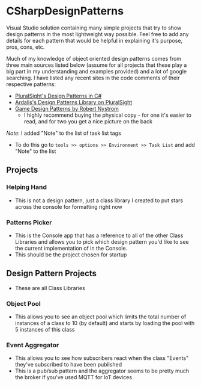 # CSharpDesignPatterns
Visual Studio solution containing many simple projects that try to show design patterns in the most lightweight way possible. Feel free to add any details for each pattern that would be helpful in explaining it's purpose, pros, cons, etc.

Much of my knowledge of object oriented design patterns comes from three main sources listed below (assume for all projects that these play a big part in my understanding and examples provided) and a lot of google searching. I have listed any recent sites in the code comments of their respective patterns:
- [PluralSight's Design Patterns in C#](https://app.pluralsight.com/paths/skills/design-patterns-in-c)
- [Ardalis's Design Patterns Library on PluralSight](https://app.pluralsight.com/library/courses/patterns-library/table-of-contents)
- [Game Design Patterns by Robert Nystrom](http://gameprogrammingpatterns.com/ "Really entertaining and educational read")
  - I highly recommend buying the physical copy - for one it's easier to read, and for two you get a nice picture on the back

*Note*: I added "Note" to the list of task list tags
  - To do this go to `tools >> options >> Environment >> Task List` and add "Note" to the list

## Projects
### Helping Hand
- This is not a design pattern, just a class library I created to put stars across the console for formatting right now

### Patterns Picker
- This is the Console app that has a reference to all of the other Class Libraries and allows you to pick which design pattern you'd like to see the current implementation of in the Console.
- This should be the project chosen for startup

## Design Pattern Projects
-   These are all Class Libraries
### Object Pool
- This allows you to see an object pool which limits the total number of instances of a class to 10 (by default) and starts by loading the pool with 5 instances of this class

### Event Aggregator
- This allows you to see how subscribers react when the class "Events" they've subscribed to have been published
- This is a pub/sub pattern and the aggregator seems to be pretty much the broker if you've used MQTT for IoT devices
